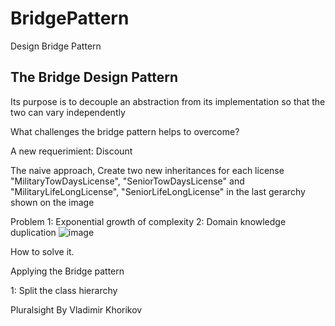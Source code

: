 # BridgePattern
Design Bridge Pattern

The Bridge Design Pattern
-------------------------
Its purpose is to decouple an abstraction from its 
implementation so that the two can vary independently


What challenges the bridge pattern helps to overcome?

A new requerimient: Discount

The naive approach, Create two new inheritances for each license "MilitaryTowDaysLicense", "SeniorTowDaysLicense" and "MilitaryLifeLongLicense", "SeniorLifeLongLicense" in the last gerarchy shown on the image

Problem 
1: Exponential growth of complexity
2: Domain knowledge duplication
![image](https://user-images.githubusercontent.com/40399697/194780305-841f3421-f95a-4b20-99aa-02e73393c5ae.png)

How to solve it.

Applying the Bridge pattern

1: Split the class hierarchy


Pluralsight
By Vladimir Khorikov
